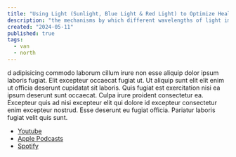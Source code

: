 ```yaml
---
title: "Using Light (Sunlight, Blue Light & Red Light) to Optimize Health"
description: "the mechanisms by which different wavelengths of light impact the cells, tissues and organs of the human body, and how specifically timed light exposure of specific wavelengths can be used to improve sleep, enhance alertness, modulate hormone levels, and improve mood"
created: "2024-05-11"
published: true
tags:
  - van
  - north
---
```


d adipisicing commodo laborum cillum irure non esse aliquip dolor ipsum laboris fugiat. Elit excepteur occaecat fugiat ut. Ut aliquip sunt elit elit enim ut officia deserunt cupidatat sit laboris. Quis fugiat est exercitation nisi ea ipsum deserunt sunt occaecat. Culpa irure proident consectetur ea. Excepteur quis ad nisi excepteur elit qui dolore id excepteur consectetur enim excepteur nostrud. Esse deserunt eu fugiat officia. Pariatur laboris fugiat velit quis sunt.

- [Youtube](https://youtu.be/UF0nqolsNZc)
- [Apple Podcasts](https://podcasts.apple.com/us/podcast/huberman-lab/id1545953110?i=1000557894780)
- [Spotify](https://open.spotify.com/episode/743oX1h8cJGminlkMKtNQQ?si=d71966699d29407f)
